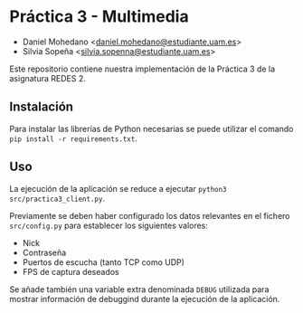 # Práctica 3 - Multimedia

- Daniel Mohedano <<daniel.mohedano@estudiante.uam.es>>
- Silvia Sopeña <<silvia.sopenna@estudiante.uam.es>>

Este repositorio contiene nuestra implementación de la Práctica 3 de la asignatura REDES 2.

## Instalación
Para instalar las librerías de Python necesarias se puede utilizar el comando `pip install -r requirements.txt`.

## Uso
La ejecución de la aplicación se reduce a ejecutar `python3 src/practica3_client.py`.

Previamente se deben haber configurado los datos relevantes en el fichero `src/config.py` para establecer los siguientes valores:
- Nick
- Contraseña
- Puertos de escucha (tanto TCP como UDP)
- FPS de captura deseados

Se añade también una variable extra denominada `DEBUG` utilizada para mostrar información de debuggind durante la ejecución de la aplicación.